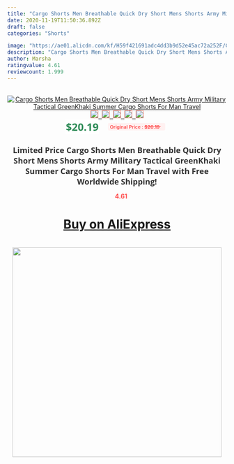 ```yaml
---
title: "Cargo Shorts Men Breathable Quick Dry Short Mens Shorts Army Military Tactical GreenKhaki Summer Cargo Shorts For Man Travel"
date: 2020-11-19T11:50:36.892Z
draft: false
categories: "Shorts"

image: "https://ae01.alicdn.com/kf/H59f421691adc4dd3b9d52e45ac72a252F/Cargo-Shorts-Men-Breathable-Quick-Dry-Short-Mens-Shorts-Army-Military-Tactical-Green-Khaki-Summer-Cargo.jpg"
description: "Cargo Shorts Men Breathable Quick Dry Short Mens Shorts Army Military Tactical GreenKhaki Summer Cargo Shorts For Man Travel"
author: Marsha
ratingvalue: 4.61
reviewcount: 1.999
---
```

<br>
<div style="text-align: center;">
<a href="https://s.click.aliexpress.com/e/_AW8i7j" target="_blank" rel="nofollow noopener noreferrer"><img alt="Cargo Shorts Men Breathable Quick Dry Short Mens Shorts Army Military Tactical GreenKhaki Summer Cargo Shorts For Man Travel" class="magnifier-image" src="https://ae01.alicdn.com/kf/H59f421691adc4dd3b9d52e45ac72a252F/Cargo-Shorts-Men-Breathable-Quick-Dry-Short-Mens-Shorts-Army-Military-Tactical-Green-Khaki-Summer-Cargo.jpg_640x640.jpg">
<br>
<img style="border:1px solid salmon" src="https://ae01.alicdn.com/kf/H59f421691adc4dd3b9d52e45ac72a252F/Cargo-Shorts-Men-Breathable-Quick-Dry-Short-Mens-Shorts-Army-Military-Tactical-Green-Khaki-Summer-Cargo.jpg_120x120.jpg">&nbsp;&nbsp;<img style="border:1px solid salmon" src="https://ae01.alicdn.com/kf/Hfe57b2a3d11d402cb054b5270e6521a7T/Cargo-Shorts-Men-Breathable-Quick-Dry-Short-Mens-Shorts-Army-Military-Tactical-Green-Khaki-Summer-Cargo.jpg_120x120.jpg">&nbsp;&nbsp;<img style="border:1px solid salmon" src="https://ae01.alicdn.com/kf/He5dbebd21e77486bb639430035b89161B/Cargo-Shorts-Men-Breathable-Quick-Dry-Short-Mens-Shorts-Army-Military-Tactical-Green-Khaki-Summer-Cargo.jpg_120x120.jpg">&nbsp;&nbsp;<img style="border:1px solid salmon" src="https://ae01.alicdn.com/kf/H5df72643a60645948a29a010783ec494v/Cargo-Shorts-Men-Breathable-Quick-Dry-Short-Mens-Shorts-Army-Military-Tactical-Green-Khaki-Summer-Cargo.jpg_120x120.jpg">&nbsp;&nbsp;<img style="border:1px solid salmon" src="https://ae01.alicdn.com/kf/H6e395a6d19b84292acec2ece6d238c7eO/Cargo-Shorts-Men-Breathable-Quick-Dry-Short-Mens-Shorts-Army-Military-Tactical-Green-Khaki-Summer-Cargo.jpg_120x120.jpg"></a></div><br0>
<div style="text-align: center;"><span style="background-color: white; border: 0px; box-sizing: border-box; color: seagreen; display: inline-block; font-family: &quot;open sans&quot; , &quot;arial&quot; , &quot;helvetica&quot; , sans-serif , &quot;heiti&quot;; font-size: 24px; font-stretch: inherit; font-weight: 700; line-height: inherit; margin: 0px 10px 0px 0px; padding: 0px; vertical-align: middle;">$20.19 </span>
<span style="background: rgb(255 , 241 , 241); border-radius: 3px; border: 0px; box-sizing: border-box; color: #ff4747; display: inline-block; font-family: inherit; font-size: 12px; font-stretch: inherit; font-style: inherit; font-variant: inherit; font-weight: 600; line-height: inherit; margin: 0px; padding: 2px 5px; transform: scale(0.9); vertical-align: middle;">Original Price : <b style="text-decoration: line-through;">$20.19 </b> &nbsp;&nbsp;</span></div>
<h1 style="color: #333333; display: inline-block; font-family: &quot;open sans&quot; , &quot;arial&quot; , &quot;helvetica&quot; , sans-serif , &quot;heiti&quot;; font-size: 18px; font-stretch: inherit; font-weight: 700; text-align: center;">Limited Price Cargo Shorts Men Breathable Quick Dry Short Mens Shorts Army Military Tactical GreenKhaki Summer Cargo Shorts For Man Travel with Free Worldwide Shipping!</h1>
<div style="color: #ff4747; text-align: center;">
<img src="https://4.bp.blogspot.com/-M0ZcTcb-5uY/XleCXlxnR4I/AAAAAAAAAEc/OrjgMkXV1oMQFaCRZj5HQwOCBcu3w1FegCPcBGAYYCw/s1600/star.png" style="height: 15px;">&nbsp;<b>4.61</b></div>
<div class="button_cont" align="center"><a class="buynow_a" href="https://s.click.aliexpress.com/e/_AW8i7j" target="_blank" rel="nofollow noopener noreferrer"><H1>Buy on AliExpress</H1></a></div><br>
<div class="separator" style="clear: both; text-align: center;">
<img src="https://lh3.googleusercontent.com/-pTy5HemUv9M/XlePHvY0dAI/AAAAAAAAAE4/0nX5iRUoIWY8eMW9Dpxeirr157OZliDIgCLcBGAsYHQ/s1600/badge.gif" width="480">
</div>
